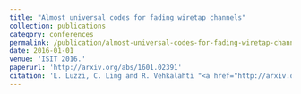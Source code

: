 ```yaml
---
title: "Almost universal codes for fading wiretap channels"
collection: publications
category: conferences
permalink: /publication/almost-universal-codes-for-fading-wiretap-channels
date: 2016-01-01
venue: 'ISIT 2016.'
paperurl: 'http://arxiv.org/abs/1601.02391'
citation: 'L. Luzzi, C. Ling and R. Vehkalahti "<a href="http://arxiv.org/abs/1601.02391">Almost universal codes for fading wiretap channels</a>", ISIT 2016.'
---
```

